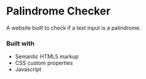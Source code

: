 # Palindrome Checker

A website built to check if a text input is a palindrome.

### Built with

- Semantic HTML5 markup
- CSS custom properties
- Javascript
